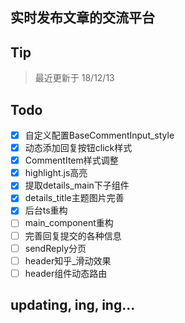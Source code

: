 ## 实时发布文章的交流平台
## Tip
> 最近更新于 18/12/13
## Todo
- [x] 自定义配置BaseCommentInput_style
- [x] 动态添加回复按钮click样式
- [x] CommentItem样式调整
- [x] highlight.js高亮
- [x] 提取details_main下子组件
- [x] details_title主题图片完善
- [x] 后台ts重构
- [ ] main_component重构
- [ ] 完善回复提交的各种信息
- [ ] sendReply分页
- [ ] header知乎_滑动效果
- [ ] header组件动态路由
## updating, ing, ing...